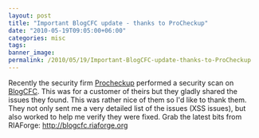 ```yaml
---
layout: post
title: "Important BlogCFC update - thanks to ProCheckup"
date: "2010-05-19T09:05:00+06:00"
categories: misc 
tags: 
banner_image: 
permalink: /2010/05/19/Important-BlogCFC-update-thanks-to-ProCheckup
---
```


Recently the security firm <a href="http://www.procheckup.com">Procheckup</a> performed a security scan on <a href="http://www.blogcfc.com">BlogCFC</a>. This was for a customer of theirs but they gladly shared the issues they found. This was rather nice of them so I'd like to thank them. They not only sent me a very detailed list of the issues (XSS issues), but also worked to help me verify they were fixed. Grab the latest bits from RIAForge: <a href="http://blogcfc.riaforge.org">http://blogcfc.riaforge.org</a>